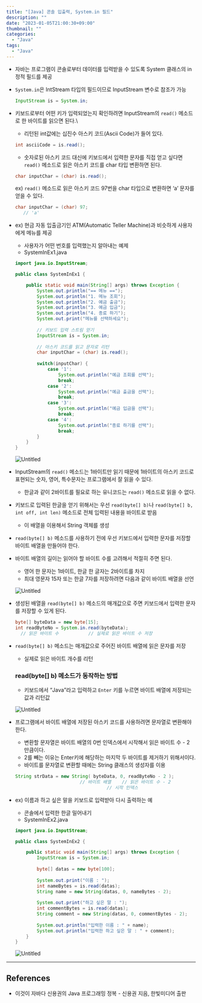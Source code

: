 ```yaml
---
title: "[Java] 콘솔 입출력, System.in 필드"
description: ""
date: "2023-01-05T21:00:30+09:00"
thumbnail: ""
categories:
  - "Java"
tags:
  - "Java"
---
```

<!--more-->

- 자바는 프로그램이 콘솔로부터 데이터를 입력받을 수 있도록 System 클래스의 in 정적 필드를 제공
- `System.in`은 IntStream 타입의 필드이므로 InputStream 변수로 참조가 가능
    
    ```java
    InputStream is = System.in;
    ```
    
- 키보드로부터 어떤 키가 입력되었는지 확인하려면 InputStream의 `read()` 메소드로 한 바이트를 읽으면 된다.\
    - 리턴된 int값에는 십진수 아스키 코드(Ascii Code)가 들어 있다.
    
    ```java
    int asciiCode = is.read();
    ```
    
    - 숫자로된 아스키 코드 대신에 키보드에서 입력한 문자를 직접 얻고 싶다면 `read()` 메소드로 읽은 아스키 코드를 char 타입 변환하면 된다.
    
    ```java
    char inputChar = (char) is.read();
    ```
    
    ex) `read()` 메소드로 읽은 아스키 코드 97번을 char 타입으로 변환하면 ‘a’ 문자를 얻을 수 있다.
    
    ```java
    char inputChar = (char) 97;
       // 'a'
    ```
    
- ex) 현금 자동 입출금기인 ATM(Automatic Teller Machine)과 비슷하게 사용자에게 메뉴를 제공
    - 사용자가 어떤 번호를 입력했는지 알아내는 예제
    - SystemInEx1.java
    
    ```java
    import java.io.InputStream;
    
    public class SystemInEx1 {
    
    	public static void main(String[] args) throws Exception {
    		System.out.println("== 메뉴 ==");
    		System.out.println("1. 메뉴 조회");
    		System.out.println("2. 예금 출금");
    		System.out.println("3. 예금 입금");
    		System.out.println("4. 종료 하기");
    		System.out.print("메뉴를 선택하세요");
    		
    		// 키보드 입력 스트림 얻기
    		InputStream is = System.in;
    		
    		// 아스키 코드를 읽고 문자로 리턴
    		char inputChar = (char) is.read();
    		
    		switch(inputChar) {
    			case '1':
    				System.out.println("예금 조회를 선택");
    				break;
    			case '2':
    				System.out.println("예금 출금을 선택");
    				break;
    			case '3':
    				System.out.println("예금 입금을 선택");
    				break;
    			case '4':
    				System.out.println("종료 하기를 선택");
    				break;
    		}
    	}
    }
    ```
    
    ![Untitled](/images/lang_java/inputOutput/System_in_필드/Untitled.png)
    
- InputStream의 `read()` 메소드는 1바이트만 읽기 때문에 1바이트의 아스키 코드로 표현되는 숫자, 영어, 특수문자는 프로그램에서 잘 읽을 수 있다.
    - 한글과 같이 2바이트를 필요로 하는 유니코드는 `read()` 메소드로 읽을 수 없다.
- 키보드로 입력된 한글을 얻기 위해서는 우선 `read(byte[] b)`나 `read(byte[] b, int off, int len)` 메소드로 전체 입력된 내용을 바이트로 받음
    - 이 배열을 이용해서 String 객체를 생성
- `read(byte[] b)` 메소드를 사용하기 전에 우선 키보드에서 입력한 문자를 저장할 바이트 배열을 만들어야 한다.
- 바이트 배열의 길이는 읽어야 할 바이트 수를 고려해서 적절히 주면 된다.
    - 영어 한 문자는 1바이트, 한글 한 글자는 2바이트를 차지
    - 최대 영문자 15자 또는 한글 7자를 저장하려면 다음과 같이 바이트 배열을 선언
    
    ![Untitled](/images/lang_java/inputOutput/System_in_필드/Untitled%201.png)
    
- 생성된 배열을 `read(byte[] b)` 메소드의 매개값으로 주면 키보드에서 입력한 문자를 저장할 수 있게 된다.
    
    ```java
    byte[] byteData = new byte[15];
    int readByteNo = System.in.read(byteData);
      // 읽은 바이트 수           // 실제로 읽은 바이트 수 저장
    ```
    
- `read(byte[] b)` 메소드는 매개값으로 주어진 바이트 배열에 읽은 문자를 저장
    - 실제로 읽은 바이트 개수를 리턴
    
    ### read(byte[] b) 메소드가 동작하는 방법
    
    - 키보드에서 “Java”라고 입력하고 `Enter` 키를 누르면 바이트 배열에 저장되는 값과 리턴값
    
    ![Untitled](/images/lang_java/inputOutput/System_in_필드/Untitled%202.png)
    
- 프로그램에서 바이트 배열에 저장된 아스키 코드를 사용하려면 문자열로 변환해야 한다.
    - 변환할 문자열은 바이트 배열의 0번 인덱스에서 시작해서 읽은 바이트 수 - 2 만큼이다.
    - 2를 빼는 이유는 Enter키에 해당하는 마지막 두 바이트를 제거하기 위해서이다.
    - 바이트를 문자열로 변환할 때에는 String 클래스의 생성자를 이용
    
    ```java
    String strData = new String( byteData, 0, readByteNo - 2 );
                            // 바이트 배열    // 읽은 바이트 수 - 2
                                      // 시작 인덱스
    ```
    
- ex) 이름과 하고 싶은 말을 키보드로 입력받아 다시 출력하는 예
    - 콘솔에서 입력한 한글 밀어내기
    - SystemInEx2.java
    
    ```java
    import java.io.InputStream;
    
    public class SystemInEx2 {
    
    	public static void main(String[] args) throws Exception {
    		InputStream is = System.in;
    		
    		byte[] datas = new byte[100];
    		
    		System.out.print("이름 : ");
    		int nameBytes = is.read(datas);
    		String name = new String(datas, 0, nameBytes - 2);
    		
    		System.out.print("하고 싶은 말 : ");
    		int commentBytes = is.read(datas);
    		String comment = new String(datas, 0, commentBytes - 2);
    		
    		System.out.println("입력한 이름 : " + name);
    		System.out.println("입력한 하고 싶은 말 : " + comment);
    	}
    }
    ```
    
    ![Untitled](/images/lang_java/inputOutput/System_in_필드/Untitled%203.png)
    

---

## References

- 이것이 자바다 신용권의 Java 프로그래밍 정복 - 신용권 지음, 한빛미디어 출판